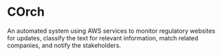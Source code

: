 # COrch
An automated system using AWS services to monitor regulatory websites for updates, classify the text for relevant information, match related companies, and notify the stakeholders.
